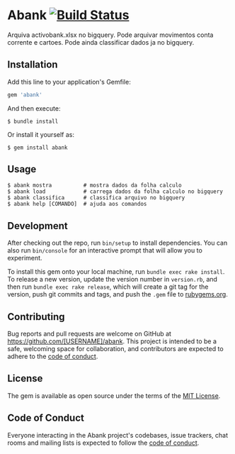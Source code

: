 # Abank [![Build Status](https://travis-ci.org/hernanirvaz/abank.svg?branch=master)](https://travis-ci.org/hernanirvaz/abank)

Arquiva activobank.xlsx no bigquery. Pode arquivar movimentos conta corrente e cartoes. Pode ainda classificar dados ja no bigquery.

## Installation

Add this line to your application's Gemfile:

```ruby
gem 'abank'
```

And then execute:

    $ bundle install

Or install it yourself as:

    $ gem install abank

## Usage

    $ abank mostra          # mostra dados da folha calculo
    $ abank load            # carrega dados da folha calculo no bigquery
    $ abank classifica      # classifica arquivo no bigquery
    $ abank help [COMANDO]  # ajuda aos comandos

## Development

After checking out the repo, run `bin/setup` to install dependencies. You can also run `bin/console` for an interactive prompt that will allow you to experiment.

To install this gem onto your local machine, run `bundle exec rake install`. To release a new version, update the version number in `version.rb`, and then run `bundle exec rake release`, which will create a git tag for the version, push git commits and tags, and push the `.gem` file to [rubygems.org](https://rubygems.org).

## Contributing

Bug reports and pull requests are welcome on GitHub at https://github.com/[USERNAME]/abank. This project is intended to be a safe, welcoming space for collaboration, and contributors are expected to adhere to the [code of conduct](https://github.com/[USERNAME]/abank/blob/master/CODE_OF_CONDUCT.md).


## License

The gem is available as open source under the terms of the [MIT License](https://opensource.org/licenses/MIT).

## Code of Conduct

Everyone interacting in the Abank project's codebases, issue trackers, chat rooms and mailing lists is expected to follow the [code of conduct](https://github.com/[USERNAME]/abank/blob/master/CODE_OF_CONDUCT.md).
